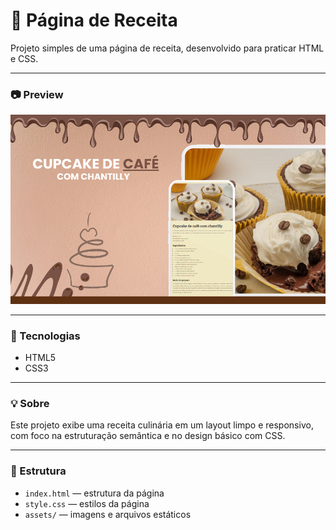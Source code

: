 # 🧁 Página de Receita

Projeto simples de uma página de receita, desenvolvido para praticar HTML e CSS.

---

### 📷 Preview

![Página de Receita](./assets/Pagina%20de%20receita.png)

---

### 🚀 Tecnologias

- HTML5  
- CSS3

---

### 💡 Sobre

Este projeto exibe uma receita culinária em um layout limpo e responsivo, com foco na estruturação semântica e no design básico com CSS.

---

### 📁 Estrutura

- `index.html` — estrutura da página  
- `style.css` — estilos da página  
- `assets/` — imagens e arquivos estáticos

